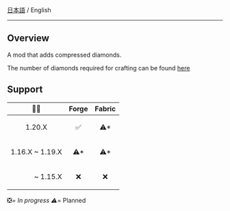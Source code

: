 [日本語](https://github.com/Torikun9971/Compressed_Diamond_Mod/blob/Forge-1.20.1/README.md) / English

- ---

## Overview

A mod that adds compressed diamonds.

The number of diamonds required for crafting can be found [here](https://github.com/Torikun9971/Compressed_Diamond_Mod/blob/Forge-1.20.1/lang/en_us/COMPRESSION_TABLE.md)

## Support

| 🌈💎                      | Forge                | Fabric               |
|---------------------------|----------------------|----------------------|
| <p align="center">1.20.X  | <p align="center">✅  | <p align="center">⚠* |
| 1.16.X ~ 1.19.X           | <p align="center">⚠* | <p align="center">⚠* |
| <p align="right">~ 1.15.X | <p align="center">❌  | <p align="center">❌  |

❎*= In progress
⚠*= Planned